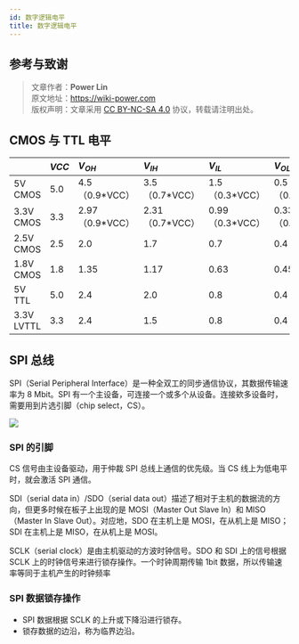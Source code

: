 ```yaml
---
id: 数字逻辑电平
title: 数字逻辑电平
---
```


## 参考与致谢

> 文章作者：**Power Lin**  
> 原文地址：<https://wiki-power.com>  
> 版权声明：文章采用 [CC BY-NC-SA 4.0](https://creativecommons.org/licenses/by/4.0/deed.zh) 协议，转载请注明出处。

## CMOS 与 TTL 电平

|            | $VCC$ | $V_{OH}$         | $V_{IH}$         | $V_{IL}$         | $V_{OL}$         | $GND$ |
| :--------- | :---- | :--------------- | :--------------- | :--------------- | :--------------- | :---- |
| 5V CMOS    | 5.0   | 4.5（0.9\*VCC）  | 3.5（0.7\*VCC）  | 1.5（0.3\*VCC）  | 0.5（0.1\*VCC）  | 0.0   |
| 3.3V CMOS  | 3.3   | 2.97（0.9\*VCC） | 2.31（0.7\*VCC） | 0.99（0.3\*VCC） | 0.33（0.1\*VCC） | 0.0   |
| 2.5V CMOS  | 2.5   | 2.0              | 1.7              | 0.7              | 0.4              | 0.0   |
| 1.8V CMOS  | 1.8   | 1.35             | 1.17             | 0.63             | 0.45             | 0.0   |
| 5V TTL     | 5.0   | 2.4              | 2.0              | 0.8              | 0.4              | 0.0   |
| 3.3V LVTTL | 3.3   | 2.4              | 1.5              | 0.8              | 0.4              | 0.0   |

## SPI 总线

SPI（Serial Peripheral Interface）是一种全双工的同步通信协议，其数据传输速率为 8 Mbit。SPI 有一个主设备，可连接一个或多个从设备。连接欸多设备时，需要用到片选引脚（chip select，CS）。


![](https://wiki-media-1253965369.cos.ap-guangzhou.myqcloud.com/img/20210911095950.png)

### SPI 的引脚

CS 信号由主设备驱动，用于仲裁 SPI 总线上通信的优先级。当 CS 线上为低电平时，就会激活 SPI 通信。

SDI（serial data in）/SDO（serial data out）描述了相对于主机的数据流的方向，但更多时候在板子上出现的是 MOSI（Master Out Slave In）和 MISO（Master In Slave Out）。对应地，SDO 在主机上是 MOSI，在从机上是 MISO；SDI 在主机上是 MISO，在从机上是 MOSI。

SCLK（serial clock）是由主机驱动的方波时钟信号。SDO 和 SDI 上的信号根据 SCLK 上的时钟信号来进行锁存操作。一个时钟周期传输 1bit 数据，所以传输速率等同于主机产生的时钟频率

### SPI 数据锁存操作

- SPI 数据根据 SCLK 的上升或下降沿进行锁存。
- 锁存数据的边沿，称为临界边沿。


